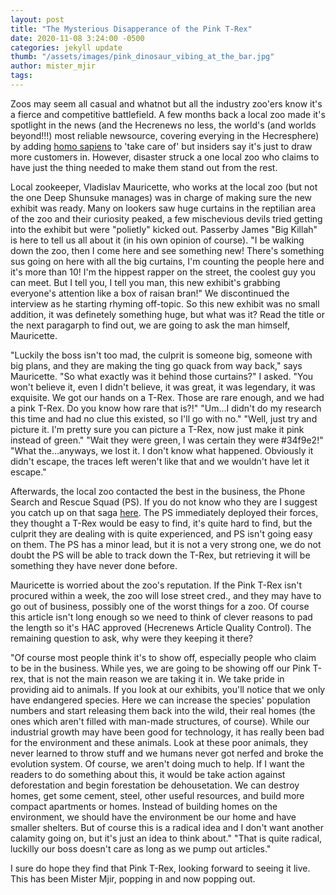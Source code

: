 ```yaml
---
layout: post
title: "The Mysterious Disapperance of the Pink T-Rex"
date: 2020-11-08 3:24:00 -0500
categories: jekyll update
thumb: "/assets/images/pink_dinosaur_vibing_at_the_bar.jpg"
author: mister_mjir
tags:
---
```


Zoos may seem all casual and whatnot but all the industry zoo'ers know it's a fierce and competitive battlefield. A few months back a local zoo made it's spotlight
in the news (and the Hecrenews no less, the world's (and worlds beyond!!!) most reliable newsource, covering everying in the Hecresphere) by adding
[homo sapiens](https://hecrenews.github.io/jekyll/update/2020/05/21/local-zoo-adds-homo-sapiens-to-exhibit.html) to 'take care of' but insiders say it's just
to draw more customers in. However, disaster struck a one local zoo who claims to have just the thing needed to make them stand out from the rest.

Local zookeeper, Vladislav Mauricette, who works at the local zoo (but not the one Deep Shunsuke manages) was in charge of making sure the new exhibit was ready.
Many on lookers saw huge curtains in the reptilian area of the zoo and their curiosity peaked, a few mischevious devils tried getting into the exhibit but were
"polietly" kicked out. Passerby James "Big Killah" is here to tell us all about it (in his own opinion of course). "I be walking down the zoo, then I come here
and see something new! There's something sus going on here with all the big curtains, I'm counting the people here and it's more than 10! I'm the hippest rapper
on the street, the coolest guy you can meet. But I tell you, I tell you man, this new exhibit's grabbing everyone's attention like a box of raisan bran!" We
discontinued the interview as he starting rhyming off-topic. So this new exhibit was no small addition, it was definetely something huge, but what was it?
Read the title or the next paragarph to find out, we are going to ask the man himself, Mauricette.

"Luckily the boss isn't too mad, the culprit is someone big, someone with big plans, and they are making the ting go quack from way back," says Mauricette. "So
what exactly was it behind those curtains?" I asked. "You won't believe it, even I didn't believe, it was great, it was legendary, it was exquisite. We got our
hands on a T-Rex. Those are rare enough, and we had a pink T-Rex. Do you know how rare that is?!" "Um...I didn't do my research this time and had no clue this
existed, so I'll go with no." "Well, just try and picture it. I'm pretty sure you can picture a T-Rex, now just make it pink instead of green." "Wait they were
green, I was certain they were #34f9e2!" "What the...anyways, we lost it. I don't know what happened. Obviously it didn't escape, the traces left weren't like
that and we wouldn't have let it escape."

Afterwards, the local zoo contacted the best in the business, the Phone Search and Rescue Squad (PS). If you do not know who they are I suggest you catch up on
that saga [here](https://hecrenews.github.io/jekyll/update/2020/08/10/phone-on-silent-lost-searchers-cannot-find.html). The PS immediately deployed their forces,
they thought a T-Rex would be easy to find, it's quite hard to find, but the culprit they are dealing with is quite experienced, and PS isn't going easy on them.
The PS has a minor lead, but it is not a very strong one, we do not doubt the PS will be able to track down the T-Rex, but retrieving it will be something they
have never done before.

Mauricette is worried about the zoo's reputation. If the Pink T-Rex isn't procured within a week, the zoo will lose street cred., and they may have to go out of
business, possibly one of the worst things for a zoo. Of course this article isn't long enough so we need to think of clever reasons to pad the length so it's
HAC approved (Hecrenews Article Quality Control). The remaining question to ask, why were they keeping it there?

"Of course most people think it's to show off, especially people who claim to be in the business. While yes, we are going to be showing off our Pink T-rex, that
is not the main reason we are taking it in. We take pride in providing aid to animals. If you look at our exhibits, you'll notice that we only have endangered
species. Here we can increase the species' population numbers and start releasing them back into the wild, their real homes (the ones which aren't filled with
man-made structures, of course). While our industrial growth may have been good for technology, it has really been bad for the environment and these animals.
Look at these poor animals, they never learned to throw stuff and we humans never got nerfed and broke the evolution system. Of course, we aren't doing much to
help. If I want the readers to do something about this, it would be take action against deforestation and begin forestation be dehousetation. We can destroy
homes, get some cement, steel, other useful resources, and build more compact apartments or homes. Instead of building homes on the environment, we should have
the environment be our home and have smaller shelters. But of course this is a radical idea and I don't want another calamity going on, but it's just an idea
to think about." "That is quite radical, luckilly our boss doesn't care as long as we pump out articles."

I sure do hope they find that Pink T-Rex, looking forward to seeing it live. This has been Mister Mjir, popping in and now popping out.
